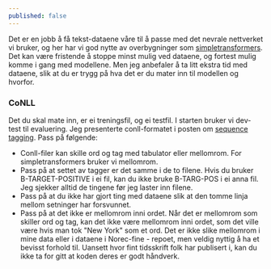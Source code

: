 ```yaml
---
published: false
---
```


Det er en jobb å få tekst-dataene våre til å passe med det nevrale nettverket vi bruker, og her har vi god nytte av overbygninger som [simpletransformers](https://simpletransformers.ai/).
Det kan være fristende å stoppe minst mulig ved dataene, og fortest mulig komme i gang med modellene. Men jeg anbefaler å ta litt ekstra tid med dataene, slik at du er trygg på hva det er du mater inn til modellen og hvorfor.

### CoNLL
Det du skal mate inn, er ei treningsfil, og ei testfil. I starten bruker vi dev-test til evaluering. Jeg presenterte conll-formatet i posten om [sequence tagging](https://egilron.github.io/2020/12/02/sequence-tagging.html). Pass på følgende:
- Conll-filer kan skille ord og tag med tabulator eller mellomrom. For simpletransformers bruker vi mellomrom.
- Pass på at settet av tagger er det samme i de to filene. Hvis du bruker B-TARGET-POSITIVE i ei fil, kan du ikke bruke B-TARG-POS i ei anna fil. Jeg sjekker alltid de tingene før jeg laster inn filene.
- Pass på at du ikke har gjort ting med dataene slik at den tomme linja mellom setninger har forsvunnet.
- Pass på at det ikke er mellomrom inni ordet. Når det er mellomrom som skiller ord og tag, kan det ikke være mellomrom inni ordet, som det ville være hvis man tok "New York" som et ord. Det er ikke slike mellomrom i mine data eller i dataene i Norec-fine - repoet, men veldig nyttig å ha et bevisst forhold til. Uansett hvor fint tidsskrift folk har publisert i, kan du ikke ta for gitt at koden deres er godt håndverk.
